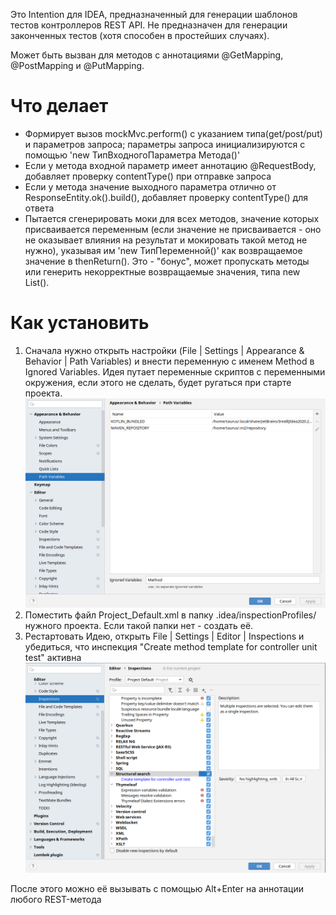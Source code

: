 Это Intention для IDEA, предназначенный для генерации шаблонов тестов контроллеров REST API. Не предназначен для генерации законченных тестов (хотя способен в простейших случаях).

Может быть вызван для методов с аннотациями @GetMapping, @PostMapping и @PutMapping.
# Что делает
- Формирует вызов mockMvc.perform() с указанием типа(get/post/put) и параметров запроса; параметры запроса инициализируются с помощью 'new ТипВходногоПараметра Метода()'
- Если у метода входной параметр имеет аннотацию @RequestBody, добавляет проверку contentType() при отправке запроса
- Если у метода значение выходного параметра отлично от ResponseEntity.ok().build(), добавляет проверку contentType() для ответа
- Пытается сгенерировать моки для всех методов, значение которых присваивается переменным (если значение не присваивается - оно не оказывает влияния на результат и мокировать такой метод не нужно), указывая им 'new ТипПеременной()' как возвращаемое значение в thenReturn(). Это - "бонус",  может пропускать методы или генерить некорректные возвращаемые значения, типа new List().
 # Как установить
1. Сначала нужно открыть настройки (File | Settings | Appearance & Behavior | Path Variables) и внести переменную с именем Method в Ignored Variables. Идея путает переменные скриптов с переменными окружения, если этого не сделать, будет ругаться при старте проекта.
![alt](https://github.com/taurus256/TestTemplateIntention/blob/main/imgs/1.png)
2. Поместить файл Project_Default.xml в папку .idea/inspectionProfiles/ нужного проекта. Если такой папки нет - создать её.
3. Рестартовать Идею, открыть File | Settings | Editor | Inspections и убедиться, что инспекция "Create method template for controller unit test" активна
![alt](https://github.com/taurus256/TestTemplateIntention/blob/main/imgs/2.png)

После этого можно её вызывать с помощью Alt+Enter на аннотации любого REST-метода
 
